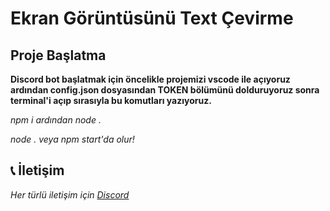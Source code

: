 # Ekran Görüntüsünü Text Çevirme
## Proje Başlatma

**Discord bot başlatmak için öncelikle projemizi vscode ile açıyoruz ardından config.json dosyasından TOKEN bölümünü dolduruyoruz sonra terminal'i açıp sırasıyla bu komutları yazıyoruz.**

*npm i ardından node .*

*node . veya npm start'da olur!*

## 📞 İletişim
*Her türlü iletişim için [Discord](https://discord.com/users/1070795507082985524)*
